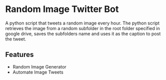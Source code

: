# Random Image Twitter Bot

A python script that tweets a random image every hour. The python script retrieves the image from a random subfolder in the root folder specified in google drive, saves the subfolders name and uses it as the caption to post the tweet. 

## Features
* Random Image Generator
* Automate Image Tweets